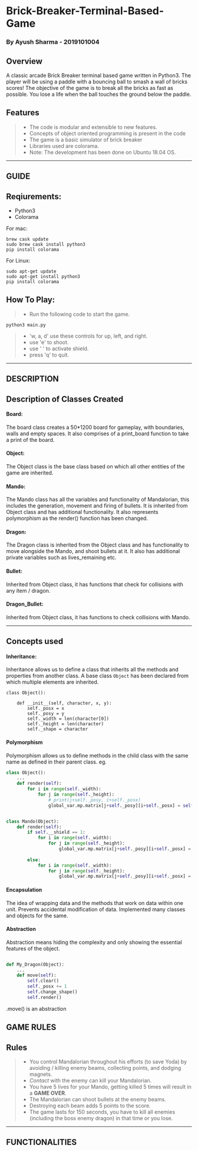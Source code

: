 # Brick-Breaker-Terminal-Based-Game
### By Ayush Sharma - 2019101004

## Overview

A classic arcade Brick Breaker terminal based game written in Python3. 
The player will be using a paddle with a bouncing ball to smash a wall 
of bricks scores! The objective of the game is to break 
all the bricks as fast as possible. You lose 
a life when the ball touches the ground below the paddle.

Features
-------------------

> - The code is modular and extensible to new features.
> - Concepts of object oriented programming is present in the code
> - The game is a basic simulator of brick breaker
> - Libraries used are colorama.
> - Note: The development has been done on Ubuntu 18.04 OS.

-------------------


## GUIDE

Reqiurements:
--------------------
- Python3
- Colorama

For mac:
```
brew cask update
sudo brew cask install python3
pip install colorama
```
For Linux:
```
sudo apt-get update
sudo apt-get install python3
pip install colorama
```


How To Play:
------------------

>- Run the following code to start the game.
```
python3 main.py
```
>- 'w, a, d' use these controls for up, left, and right.
>- use 'e' to shoot.
>- use ' ' to activate shield. 
>- press 'q' to quit.

___________________

## DESCRIPTION


Description of Classes Created
--------------------------------------------
#### Board:
The board class creates a 50*1200 board for gameplay, with boundaries, walls and empty spaces. It also comprises of a print_board function to take a print of the board.

#### Object:
The Object class is the base class based on which all other entities of the game are inherited.

#### Mando:
The Mando class has all the variables and functionality of Mandalorian, this includes the generation, movement and firing of bullets. It is inherited from Object class and has additional functionality. It also represents polymorphism as the render() function has been changed.

#### Dragon:
The Dragon class is inherited from the Object class and has functionality to move alongside the Mando, and shoot bullets at it. It also has additional private variables such as lives_remaining etc.

#### Bullet:
Inherited from Object class, it has functions that check for collisions with any item / dragon.

#### Dragon_Bullet:
Inherited from Object class, it has functions to check collisions with Mando.

__________________

Concepts used
--------------------------------------------

#### Inheritance:

Inheritance allows us to define a class that inherits all the methods and properties from another class. 
A base class `Object` has been declared from which multiple elements are inherited.

```
class Object():
    
    def __init__(self, character, x, y):
        self._posx = x
        self._posy = y
        self._width = len(character[0])
        self._height = len(character)
        self._shape = character
```

#### Polymorphism

Polymorphism allows us to define methods in the child class with the same name as defined in their parent class. 
eg. 

```python
class Object():
    ...
    def render(self):
        for i in range(self._width):
            for j in range(self._height):
                # print(j+self._posy, i+self._posx)
                global_var.mp.matrix[j+self._posy][i+self._posx] = self._shape[j][i]
```
```python

class Mando(Object):
    def render(self):
        if self.__shield == 1:
            for i in range(self._width):
                for j in range(self._height):
                    global_var.mp.matrix[j+self._posy][i+self._posx] = self._shape[j][i]
        
        else:
            for i in range(self._width):
                for j in range(self._height):
                    global_var.mp.matrix[j+self._posy][i+self._posx] = self._shape[j][i]
```

#### Encapsulation

The idea of wrapping data and the methods that work on data within one unit. Prevents accidental modification of data.
Implemented many classes and objects for the same.

#### Abstraction

Abstraction means hiding the complexity and only showing the essential features of the object.

```python

def My_Dragon(Object):
    ...
    def move(self):
        self.clear()
        self._posx += 1
        self.change_shape()
        self.render()
```
.move() is an abstraction


## GAME RULES

Rules
-------------------

> - You control Mandalorian throughout his efforts (to save Yoda) by avoiding / killing enemy beams, collecting points, and dodging magnets.
> - *Contact* with the enemy can kill your Mandalorian.
> - You have 5 lives for your Mando, getting killed 5 times will result in a **GAME OVER**.
> - The Mandalorian can shoot bullets at the enemy beams.
> - Destroying each beam adds 5 points to the score.
> - The game lasts for 150 seconds, you have to kill all enemies (including the boss enemy dragon) in that time or you lose.

------------------------

## FUNCTIONALITIES


